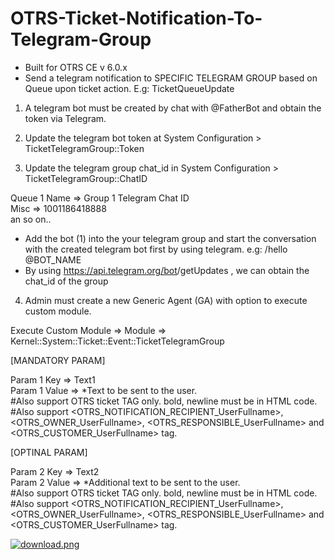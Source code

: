 # OTRS-Ticket-Notification-To-Telegram-Group
- Built for OTRS CE v 6.0.x
- Send a telegram notification to SPECIFIC TELEGRAM GROUP based on Queue upon ticket action. E.g: TicketQueueUpdate

1. A telegram bot must be created by chat with @FatherBot and obtain the token via Telegram.

2. Update the telegram bot token at System Configuration > TicketTelegramGroup::Token

3. Update the telegram group chat_id in System Configuration > TicketTelegramGroup::ChatID

Queue 1 Name => Group 1 Telegram Chat ID  
Misc => 1001186418888  
an so on..

* Add the bot (1) into the your telegram group and start the conversation with the created telegram bot first by using telegram. e.g: /hello @BOT_NAME  
* By using  https://api.telegram.org/bot<TOKEN>/getUpdates , we can obtain the chat_id of the group

4. Admin must create a new Generic Agent (GA) with option to execute custom module.

Execute Custom Module => Module => Kernel::System::Ticket::Event::TicketTelegramGroup
	
[MANDATORY PARAM]
	
Param 1 Key => Text1  
Param 1 Value => *Text to be sent to the user.  
#Also support OTRS ticket TAG only. bold, newline must be in HTML code.  
#Also support <OTRS_NOTIFICATION_RECIPIENT_UserFullname>, <OTRS_OWNER_UserFullname>, <OTRS_RESPONSIBLE_UserFullname> and <OTRS_CUSTOMER_UserFullname> tag.
	
[OPTINAL PARAM]
	
Param 2 Key => Text2  
Param 2 Value => *Additional text to be sent to the user.  
#Also support OTRS ticket TAG only. bold, newline must be in HTML code.  
#Also support <OTRS_NOTIFICATION_RECIPIENT_UserFullname>, <OTRS_OWNER_UserFullname>, <OTRS_RESPONSIBLE_UserFullname> and <OTRS_CUSTOMER_UserFullname> tag.


[![download.png](https://i.postimg.cc/YqVxSc86/download.png)](https://postimg.cc/qzsKm5Pq)

